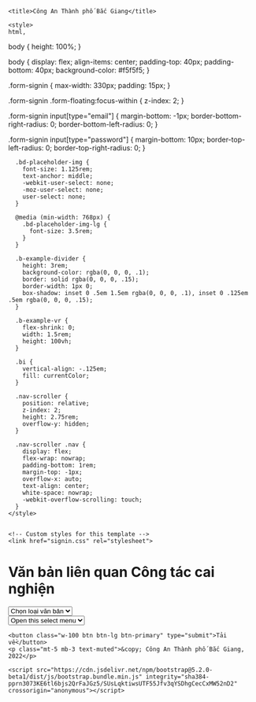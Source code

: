 <!doctype html>
<html lang="en">
  <head>
    <meta charset="utf-8">
    <meta name="viewport" content="width=device-width, initial-scale=1">
    <meta name="description" content="">
    <meta name="author" content="kiendt">
    
    <title>Công An Thành phố Bắc Giang</title>

<link href="https://cdn.jsdelivr.net/npm/bootstrap@5.2.0-beta1/dist/css/bootstrap.min.css" rel="stylesheet" integrity="sha384-0evHe/X+R7YkIZDRvuzKMRqM+OrBnVFBL6DOitfPri4tjfHxaWutUpFmBp4vmVor" crossorigin="anonymous">

    <style>
	html,
body {
  height: 100%;
}

body {
  display: flex;
  align-items: center;
  padding-top: 40px;
  padding-bottom: 40px;
  background-color: #f5f5f5;
}

.form-signin {
  max-width: 330px;
  padding: 15px;
}

.form-signin .form-floating:focus-within {
  z-index: 2;
}

.form-signin input[type="email"] {
  margin-bottom: -1px;
  border-bottom-right-radius: 0;
  border-bottom-left-radius: 0;
}

.form-signin input[type="password"] {
  margin-bottom: 10px;
  border-top-left-radius: 0;
  border-top-right-radius: 0;
}

      .bd-placeholder-img {
        font-size: 1.125rem;
        text-anchor: middle;
        -webkit-user-select: none;
        -moz-user-select: none;
        user-select: none;
      }

      @media (min-width: 768px) {
        .bd-placeholder-img-lg {
          font-size: 3.5rem;
        }
      }

      .b-example-divider {
        height: 3rem;
        background-color: rgba(0, 0, 0, .1);
        border: solid rgba(0, 0, 0, .15);
        border-width: 1px 0;
        box-shadow: inset 0 .5em 1.5em rgba(0, 0, 0, .1), inset 0 .125em .5em rgba(0, 0, 0, .15);
      }

      .b-example-vr {
        flex-shrink: 0;
        width: 1.5rem;
        height: 100vh;
      }

      .bi {
        vertical-align: -.125em;
        fill: currentColor;
      }

      .nav-scroller {
        position: relative;
        z-index: 2;
        height: 2.75rem;
        overflow-y: hidden;
      }

      .nav-scroller .nav {
        display: flex;
        flex-wrap: nowrap;
        padding-bottom: 1rem;
        margin-top: -1px;
        overflow-x: auto;
        text-align: center;
        white-space: nowrap;
        -webkit-overflow-scrolling: touch;
      }
    </style>

    
    <!-- Custom styles for this template -->
    <link href="signin.css" rel="stylesheet">
  </head>
  <body class="text-center">
    
<main class="form-signin w-500 m-auto">
  <form>
    <h1 class="h3 mb-3 fw-normal">Văn bản liên quan Công tác cai nghiện</h1>

 <select class="form-select" aria-label="Loại văn bản">
		  <option selected>Chọn loại văn bản</option>
		  <option value="1">One</option>
		  <option value="2">Two</option>
		  <option value="3">Three</option>
		  <option value="4">Three</option>
		  <option value="5">Three</option>
		</select>
   <br/>
      <select class="form-select" aria-label="Default select example">
		  <option selected>Open this select menu</option>
		  <option value="1">One</option>
		  <option value="2">Two</option>
		  <option value="3">Three</option>
		</select>

    <button class="w-100 btn btn-lg btn-primary" type="submit">Tải về</button>
    <p class="mt-5 mb-3 text-muted">&copy; Công An Thành phố Bắc Giang, 2022</p>
  </form>
</main>


    <script src="https://cdn.jsdelivr.net/npm/bootstrap@5.2.0-beta1/dist/js/bootstrap.bundle.min.js" integrity="sha384-pprn3073KE6tl6bjs2QrFaJGz5/SUsLqktiwsUTF55Jfv3qYSDhgCecCxMW52nD2" crossorigin="anonymous"></script>
  </body>
</html>
